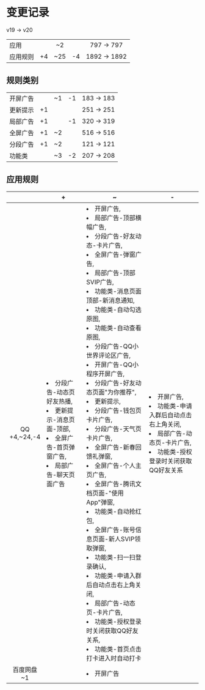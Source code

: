 # 变更记录

v19 -> v20

||||||
|-|:-:|:-:|:-:|:-:|
|应用||~2||797 -> 797|
|应用规则|+4|~25|-4|1892 -> 1892|

## 规则类别

||||||
|-|:-:|:-:|:-:|:-:|
|开屏广告||~1|-1|183 -> 183|
|更新提示|+1|||251 -> 251|
|局部广告|+1||-1|320 -> 319|
|全屏广告|+1|~2||516 -> 516|
|分段广告|+1|~2||121 -> 121|
|功能类||~3|-2|207 -> 208|

## 应用规则

||+|~|-|
|:-:|-|-|-|
|QQ<br>+4,~24,-4|<li>分段广告-动态页好友热播,<li>更新提示-消息页面-顶部,<li>全屏广告-首页弹窗广告,<li>局部广告-聊天页面广告|<li>开屏广告,<li>局部广告-顶部横幅广告,<li>分段广告-好友动态-卡片广告,<li>全屏广告-弹窗广告,<li>局部广告-顶部SVIP广告,<li>功能类-消息页面顶部-新消息通知,<li>功能类-自动勾选原图,<li>功能类-自动查看原图,<li>分段广告-QQ小世界评论区广告,<li>开屏广告-QQ小程序开屏广告,<li>分段广告-好友动态页面"为你推荐",<li>更新提示,<li>分段广告-钱包页卡片广告,<li>分段广告-天气页卡片广告,<li>全屏广告-新春回馈礼弹窗,<li>全屏广告-个人主页广告,<li>全屏广告-腾讯文档页面-"使用App"弹窗,<li>功能类-自动抢红包,<li>全屏广告-账号信息页面-新人SVIP领取弹窗,<li>功能类-扫一扫登录确认,<li>功能类-申请入群后自动点击右上角关闭,<li>局部广告-动态页-卡片广告,<li>功能类-授权登录时关闭获取QQ好友关系,<li>功能类-首页点击打卡进入时自动打卡|<li>开屏广告,<li>功能类-申请入群后自动点击右上角关闭,<li>局部广告-动态页-卡片广告,<li>功能类-授权登录时关闭获取QQ好友关系|
|百度网盘<br>~1||<li>开屏广告||
